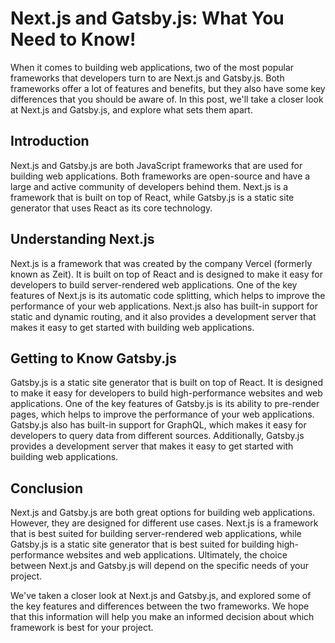 # Next.js and Gatsby.js: What You Need to Know!
When it comes to building web applications, two of the most popular frameworks that developers turn to are Next.js and Gatsby.js. Both frameworks offer a lot of features and benefits, but they also have some key differences that you should be aware of. In this post, we'll take a closer look at Next.js and Gatsby.js, and explore what sets them apart.

## Introduction
Next.js and Gatsby.js are both JavaScript frameworks that are used for building web applications. Both frameworks are open-source and have a large and active community of developers behind them. Next.js is a framework that is built on top of React, while Gatsby.js is a static site generator that uses React as its core technology.

## Understanding Next.js
Next.js is a framework that was created by the company Vercel (formerly known as Zeit). It is built on top of React and is designed to make it easy for developers to build server-rendered web applications. One of the key features of Next.js is its automatic code splitting, which helps to improve the performance of your web applications. Next.js also has built-in support for static and dynamic routing, and it also provides a development server that makes it easy to get started with building web applications.

## Getting to Know Gatsby.js
Gatsby.js is a static site generator that is built on top of React. It is designed to make it easy for developers to build high-performance websites and web applications. One of the key features of Gatsby.js is its ability to pre-render pages, which helps to improve the performance of your web applications. Gatsby.js also has built-in support for GraphQL, which makes it easy for developers to query data from different sources. Additionally, Gatsby.js provides a development server that makes it easy to get started with building web applications.

## Conclusion
Next.js and Gatsby.js are both great options for building web applications. However, they are designed for different use cases. Next.js is a framework that is best suited for building server-rendered web applications, while Gatsby.js is a static site generator that is best suited for building high-performance websites and web applications. Ultimately, the choice between Next.js and Gatsby.js will depend on the specific needs of your project.

We've taken a closer look at Next.js and Gatsby.js, and explored some of the key features and differences between the two frameworks. We hope that this information will help you make an informed decision about which framework is best for your project.
